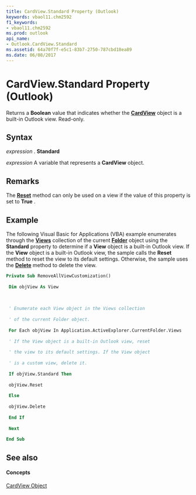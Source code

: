 ```yaml
---
title: CardView.Standard Property (Outlook)
keywords: vbaol11.chm2592
f1_keywords:
- vbaol11.chm2592
ms.prod: outlook
api_name:
- Outlook.CardView.Standard
ms.assetid: 64a70f7f-e5c1-83b7-2750-787cbd18ea89
ms.date: 06/08/2017
---
```



# CardView.Standard Property (Outlook)

Returns a **Boolean** value that indicates whether the **[CardView](cardview-object-outlook.md)** object is a built-in Outlook view. Read-only.


## Syntax

 _expression_ . **Standard**

 _expression_ A variable that represents a **CardView** object.


## Remarks

The **[Reset](view-reset-method-outlook.md)** method can only be used on a view if the value of this property is set to **True** .


## Example

The following Visual Basic for Applications (VBA) example enumerates through the **[Views](views-object-outlook.md)** collection of the current **[Folder](folder-object-outlook.md)** object using the **Standard** property to determine if a **View** object is a built-in Outlook view. If the **View** object is a built-in Outlook view, the sample calls the **Reset** method to reset the view to its default settings. Otherwise, the sample uses the **[Delete](view-delete-method-outlook.md)** method to delete the view.


```vb
Private Sub RemoveAllViewCustomization() 
 
 Dim objView As View 
 
 
 
 ' Enumerate each View object in the Views collection 
 
 ' of the current Folder object. 
 
 For Each objView In Application.ActiveExplorer.CurrentFolder.Views 
 
 ' If the View object is a built-in Outlook view, reset 
 
 ' the view to its default settings. If the View object 
 
 ' is a custom view, delete it. 
 
 If objView.Standard Then 
 
 objView.Reset 
 
 Else 
 
 objView.Delete 
 
 End If 
 
 Next 
 
End Sub
```


## See also


#### Concepts


[CardView Object](cardview-object-outlook.md)

